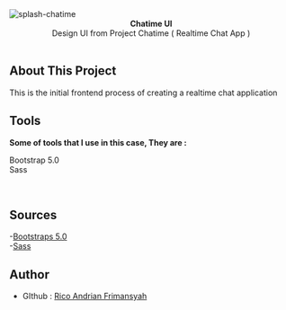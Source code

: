 <img src="https://i.ibb.co/bzNZCG6/splash-chatime.png" alt="splash-chatime" border="0">

<br />

<div align="center"><strong>Chatime UI</strong></div>
<div align="center">Design UI from Project Chatime ( Realtime Chat App )</div>
<br />

## About This Project

<div>This is the initial frontend process of creating a realtime chat application</div>

## Tools

<div><strong>Some of tools that I use in this case, They are : </strong></div>

<dl>
  <dt>Bootstrap 5.0</dt>
 
  <dt>Sass</dt>
 
</dl>
 
 <br />

## Sources

-<a href='https://getbootstrap.com/docs/5.0/getting-started'>Bootstraps 5.0</a><br /> -<a href='https://sass-lang.com/'>Sass</a><br />

## Author

- GIthub : <a href='https://github.com/rpetzandrian'>Rico Andrian Frimansyah</a>
